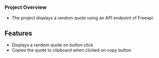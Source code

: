 ### Project Overview

- The project displays a random quote using an API endpoint of Freeapi.

## Features

- Displays a random quote on button click
- Copies the quote to clipboard when clicked on copy button